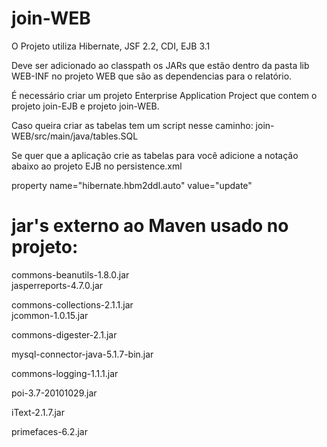 # join-WEB
O Projeto utiliza Hibernate, JSF 2.2, CDI, EJB 3.1


Deve ser adicionado ao classpath os JARs que estão dentro da pasta lib WEB-INF no projeto WEB que são as dependencias para o relatório.

É necessário criar um projeto Enterprise Application Project que contem o projeto join-EJB e projeto join-WEB.


Caso queira criar as tabelas tem um script nesse caminho: join-WEB/src/main/java/tables.SQL

Se quer que a aplicação crie as tabelas para você adicione a notação abaixo ao projeto EJB no persistence.xml

property name="hibernate.hbm2ddl.auto" value="update"


# jar's externo ao Maven usado no projeto:
commons-beanutils-1.8.0.jar          
jasperreports-4.7.0.jar

commons-collections-2.1.1.jar       
jcommon-1.0.15.jar

commons-digester-2.1.jar

mysql-connector-java-5.1.7-bin.jar

commons-logging-1.1.1.jar           

poi-3.7-20101029.jar

iText-2.1.7.jar

primefaces-6.2.jar
